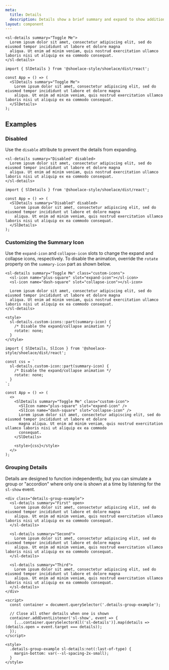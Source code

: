 ```yaml
---
meta:
  title: Details
  description: Details show a brief summary and expand to show additional content.
layout: component
---
```


<!-- cspell:dictionaries lorem-ipsum -->

```html:preview
<sl-details summary="Toggle Me">
  Lorem ipsum dolor sit amet, consectetur adipiscing elit, sed do eiusmod tempor incididunt ut labore et dolore magna
  aliqua. Ut enim ad minim veniam, quis nostrud exercitation ullamco laboris nisi ut aliquip ex ea commodo consequat.
</sl-details>
```

```jsx:react
import { SlDetails } from '@shoelace-style/shoelace/dist/react';

const App = () => (
  <SlDetails summary="Toggle Me">
    Lorem ipsum dolor sit amet, consectetur adipiscing elit, sed do eiusmod tempor incididunt ut labore et dolore magna
    aliqua. Ut enim ad minim veniam, quis nostrud exercitation ullamco laboris nisi ut aliquip ex ea commodo consequat.
  </SlDetails>
);
```

## Examples

### Disabled

Use the `disable` attribute to prevent the details from expanding.

```html:preview
<sl-details summary="Disabled" disabled>
  Lorem ipsum dolor sit amet, consectetur adipiscing elit, sed do eiusmod tempor incididunt ut labore et dolore magna
  aliqua. Ut enim ad minim veniam, quis nostrud exercitation ullamco laboris nisi ut aliquip ex ea commodo consequat.
</sl-details>
```

```jsx:react
import { SlDetails } from '@shoelace-style/shoelace/dist/react';

const App = () => (
  <SlDetails summary="Disabled" disabled>
    Lorem ipsum dolor sit amet, consectetur adipiscing elit, sed do eiusmod tempor incididunt ut labore et dolore magna
    aliqua. Ut enim ad minim veniam, quis nostrud exercitation ullamco laboris nisi ut aliquip ex ea commodo consequat.
  </SlDetails>
);
```

### Customizing the Summary Icon

Use the `expand-icon` and `collapse-icon` slots to change the expand and collapse icons, respectively. To disable the animation, override the `rotate` property on the `summary-icon` part as shown below.

```html:preview
<sl-details summary="Toggle Me" class="custom-icons">
  <sl-icon name="plus-square" slot="expand-icon"></sl-icon>
  <sl-icon name="dash-square" slot="collapse-icon"></sl-icon>

  Lorem ipsum dolor sit amet, consectetur adipiscing elit, sed do eiusmod tempor incididunt ut labore et dolore magna
  aliqua. Ut enim ad minim veniam, quis nostrud exercitation ullamco laboris nisi ut aliquip ex ea commodo consequat.
</sl-details>

<style>
  sl-details.custom-icons::part(summary-icon) {
    /* Disable the expand/collapse animation */
    rotate: none;
  }
</style>
```

```jsx:react
import { SlDetails, SlIcon } from '@shoelace-style/shoelace/dist/react';

const css = `
  sl-details.custom-icon::part(summary-icon) {
    /* Disable the expand/collapse animation */
    rotate: none;
  }
`;

const App = () => (
  <>
    <SlDetails summary="Toggle Me" class="custom-icon">
      <SlIcon name="plus-square" slot="expand-icon" />
      <SlIcon name="dash-square" slot="collapse-icon" />
      Lorem ipsum dolor sit amet, consectetur adipiscing elit, sed do eiusmod tempor incididunt ut labore et dolore
      magna aliqua. Ut enim ad minim veniam, quis nostrud exercitation ullamco laboris nisi ut aliquip ex ea commodo
      consequat.
    </SlDetails>

    <style>{css}</style>
  </>
);
```

### Grouping Details

Details are designed to function independently, but you can simulate a group or "accordion" where only one is shown at a time by listening for the `sl-show` event.

```html:preview
<div class="details-group-example">
  <sl-details summary="First" open>
    Lorem ipsum dolor sit amet, consectetur adipiscing elit, sed do eiusmod tempor incididunt ut labore et dolore magna
    aliqua. Ut enim ad minim veniam, quis nostrud exercitation ullamco laboris nisi ut aliquip ex ea commodo consequat.
  </sl-details>

  <sl-details summary="Second">
    Lorem ipsum dolor sit amet, consectetur adipiscing elit, sed do eiusmod tempor incididunt ut labore et dolore magna
    aliqua. Ut enim ad minim veniam, quis nostrud exercitation ullamco laboris nisi ut aliquip ex ea commodo consequat.
  </sl-details>

  <sl-details summary="Third">
    Lorem ipsum dolor sit amet, consectetur adipiscing elit, sed do eiusmod tempor incididunt ut labore et dolore magna
    aliqua. Ut enim ad minim veniam, quis nostrud exercitation ullamco laboris nisi ut aliquip ex ea commodo consequat.
  </sl-details>
</div>

<script>
  const container = document.querySelector('.details-group-example');

  // Close all other details when one is shown
  container.addEventListener('sl-show', event => {
    [...container.querySelectorAll('sl-details')].map(details => (details.open = event.target === details));
  });
</script>

<style>
  .details-group-example sl-details:not(:last-of-type) {
    margin-bottom: var(--sl-spacing-2x-small);
  }
</style>
```
